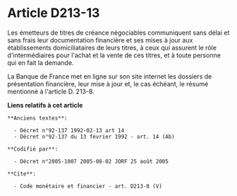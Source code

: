 # Article D213-13

Les émetteurs de titres de créance négociables communiquent sans délai et sans frais leur documentation financière et ses
mises à jour aux établissements domiciliataires de leurs titres, à ceux qui assurent le rôle d'intermédiaires pour l'achat et
la vente de ces titres, et à toute personne qui en fait la demande.

La Banque de France met en ligne sur son site internet les dossiers de présentation financière, leur mise à jour et, le cas
échéant, le résumé mentionné à l'article D. 213-8.

**Liens relatifs à cet article**

	**Anciens textes**:

	  - Décret n°92-137 1992-02-13 art 14
	  - Décret n°92-137 du 13 février 1992 - art. 14 (Ab)

	**Codifié par**:

	  - Décret n°2005-1007 2005-08-02 JORF 25 août 2005

	**Cite**:

	  - Code monétaire et financier - art. D213-8 (V)
